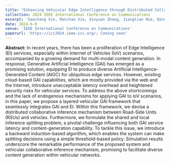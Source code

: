 ```yaml
---
title: "Enhancing Vehicular Edge Intelligence through Distributed Collaborative Generative AI Inference"
collection: 2024 IEEE International Conference on Communications
excerpt: 'Gaochang Xie, Renchao Xie, Xinyuan Zhang, Jiangtian Nie, Qinqin Tang, **Qian Chen**, and Dusit Niyato'
date: 2024-6-9
venue: 'IEEE International Conference on Communications'
paperurl: 'https://icc2024.ieee-icc.org/; Coming soon'
---
```

**Abstract:** In recent years, there has been a proliferation of Edge Intelligence (EI) services, especially within Internet of Vehicles (IoV) scenarios, accompanied by a growing demand for multi-modal content generation. In response, Generative Artificial Intelligence (GAI) has emerged as a promising solution, equipping EI to produce diverse Artificial Intelligence-Generated Content (AIGC) for ubiquitous edge services. However, existing cloud-based GAI capabilities, which are mostly provided via the web and the Internet, introduce unacceptable latency overhead and heightened security risks for vehicular services. To address the above shortcomings and the lack of endogenous mechanisms for applying GAI to IoV scenarios, in this paper, we propose a layered vehicular GAI framework that seamlessly integrates GAI and EI. Within this framework, we devise a distributed collaborative inference mechanism between Road-Side Units (RSUs) and vehicles. Furthermore, we formulate the shared and local inference splitting problem, a pivotal challenge influencing both GAI service latency and content-generation capability. To tackle this issue, we introduce a backward induction-based algorithm, which enables the system can make splitting decisions using a simple threshold-based policy. Simulation results underscore the remarkable performance of the proposed system and vehicular collaborative inference mechanism, promising to facilitate diverse content generation within vehicular networks.
